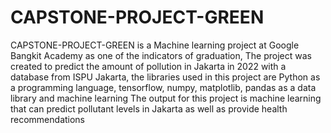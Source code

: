 # CAPSTONE-PROJECT-GREEN
CAPSTONE-PROJECT-GREEN is a Machine learning project at Google Bangkit Academy as one of the indicators of graduation,
The project was created to predict the amount of pollution in Jakarta in 2022 with a database from ISPU Jakarta, the libraries used in this project are Python as a programming language, tensorflow, numpy, matplotlib, pandas as a data library and machine learning
The output for this project is machine learning that can predict pollutant levels in Jakarta as well as provide health recommendations
